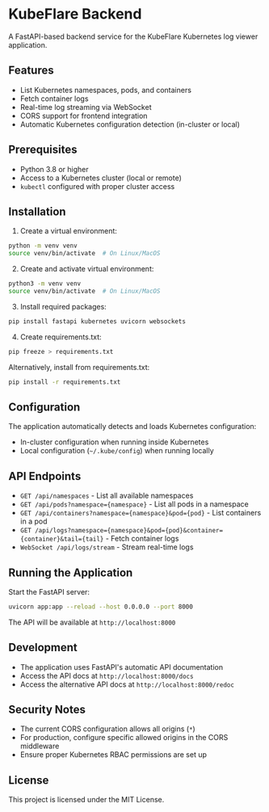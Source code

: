 # KubeFlare Backend

A FastAPI-based backend service for the KubeFlare Kubernetes log viewer application.

## Features

- List Kubernetes namespaces, pods, and containers
- Fetch container logs
- Real-time log streaming via WebSocket
- CORS support for frontend integration
- Automatic Kubernetes configuration detection (in-cluster or local)

## Prerequisites

- Python 3.8 or higher
- Access to a Kubernetes cluster (local or remote)
- `kubectl` configured with proper cluster access

## Installation

1. Create a virtual environment:
```bash
python -m venv venv
source venv/bin/activate  # On Linux/MacOS
```

2. Create and activate virtual environment:
```bash
python3 -m venv venv
source venv/bin/activate  # On Linux/MacOS
```

3. Install required packages:
```bash
pip install fastapi kubernetes uvicorn websockets
```

4. Create requirements.txt:
```bash
pip freeze > requirements.txt
```

Alternatively, install from requirements.txt:
```bash
pip install -r requirements.txt
```

## Configuration

The application automatically detects and loads Kubernetes configuration:
- In-cluster configuration when running inside Kubernetes
- Local configuration (`~/.kube/config`) when running locally

## API Endpoints

- `GET /api/namespaces` - List all available namespaces
- `GET /api/pods?namespace={namespace}` - List all pods in a namespace
- `GET /api/containers?namespace={namespace}&pod={pod}` - List containers in a pod
- `GET /api/logs?namespace={namespace}&pod={pod}&container={container}&tail={tail}` - Fetch container logs
- `WebSocket /api/logs/stream` - Stream real-time logs

## Running the Application

Start the FastAPI server:
```bash
uvicorn app:app --reload --host 0.0.0.0 --port 8000
```

The API will be available at `http://localhost:8000`

## Development

- The application uses FastAPI's automatic API documentation
- Access the API docs at `http://localhost:8000/docs`
- Access the alternative API docs at `http://localhost:8000/redoc`

## Security Notes

- The current CORS configuration allows all origins (`*`)
- For production, configure specific allowed origins in the CORS middleware
- Ensure proper Kubernetes RBAC permissions are set up

## License

This project is licensed under the MIT License.